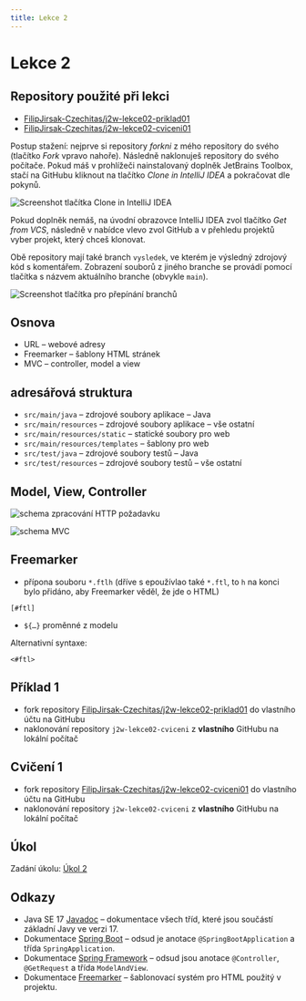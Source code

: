 ```yaml
---
title: Lekce 2
---
```


# Lekce 2

## Repository použité při lekci

* [FilipJirsak-Czechitas/j2w-lekce02-priklad01](https://github.com/FilipJirsak-Czechitas/j2w-lekce02-priklad01)
* [FilipJirsak-Czechitas/j2w-lekce02-cviceni01](https://github.com/FilipJirsak-Czechitas/j2w-lekce02-cviceni01)

Postup stažení: nejprve si repository *forkni* z mého repository do svého (tlačítko *Fork* vpravo nahoře). Následně naklonuješ repository do svého počítače.
Pokud máš v prohlížeči nainstalovaný doplněk JetBrains Toolbox, stačí na GitHubu kliknout na tlačítko *Clone in IntelliJ IDEA* a pokračovat dle pokynů.

![Screenshot tlačítka Clone in IntelliJ IDEA](img/lekce-2/GitHub-Toolbox.png)

Pokud doplněk nemáš, na úvodní obrazovce IntelliJ IDEA zvol tlačítko *Get from VCS*, následně v nabídce vlevo zvol GitHub a v přehledu projektů vyber projekt,
který chceš klonovat.

Obě repository mají také branch `vysledek`, ve kterém je výsledný zdrojový kód s komentářem. Zobrazení souborů z jiného branche se provádí pomocí tlačítka s
názvem aktuálního branche (obvykle `main`).

![Screenshot tlačítka pro přepínání branchů](img/lekce-2/GitHub-branch-selector.gif)

## Osnova

* URL – webové adresy
* Freemarker – šablony HTML stránek
* MVC – controller, model a view

## adresářová struktura

* `src/main/java` – zdrojové soubory aplikace – Java
* `src/main/resources` – zdrojové soubory aplikace – vše ostatní
* `src/main/resources/static` – statické soubory pro web
* `src/main/resources/templates` – šablony pro web
* `src/test/java` – zdrojové soubory testů – Java
* `src/test/resources` – zdrojové soubory testů – vše ostatní

## Model, View, Controller

![schema zpracování HTTP požadavku](img/lekce-2/controller.png)

![schema MVC](img/lekce-2/MVC.png)

## Freemarker
* přípona souboru `*.ftlh` (dříve s epoužívlao také `*.ftl`, to `h` na konci bylo přidáno, aby Freemarker věděl, že jde o HTML)

```ftl
[#ftl]
```

* `${…}` proměnné z modelu

Alternativní syntaxe:

```ftl
<#ftl>
```

## Příklad 1

- fork repository [FilipJirsak-Czechitas/j2w-lekce02-priklad01](https://github.com/FilipJirsak-Czechitas/j2w-lekce02-priklad01) do vlastního účtu na GitHubu
- naklonování repository `j2w-lekce02-cviceni` z **vlastního** GitHubu na lokální počítač

## Cvičení 1

- fork repository [FilipJirsak-Czechitas/j2w-lekce02-cviceni01](https://github.com/FilipJirsak-Czechitas/j2w-lekce02-cviceni01) do vlastního účtu na GitHubu
- naklonování repository `j2w-lekce02-cviceni` z **vlastního** GitHubu na lokální počítač

## Úkol

Zadání úkolu: [Úkol 2](lekce-2-ukol-2.html)

## Odkazy

* Java SE 17 [Javadoc](https://docs.oracle.com/en/java/javase/17/docs/api/java.base/) – dokumentace všech tříd, které jsou součástí základní Javy ve verzi 17.
* Dokumentace [Spring Boot](https://spring.io/projects/spring-boot#learn) – odsud je anotace `@SpringBootApplication` a třída `SpringApplication`.
* Dokumentace [Spring Framework](https://spring.io/projects/spring-framework#learn) – odsud jsou anotace `@Controller`, `@GetRequest` a třída `ModelAndView`.
* Dokumentace [Freemarker](https://freemarker.apache.org/docs/index.html) – šablonovací systém pro HTML použitý v projektu.
